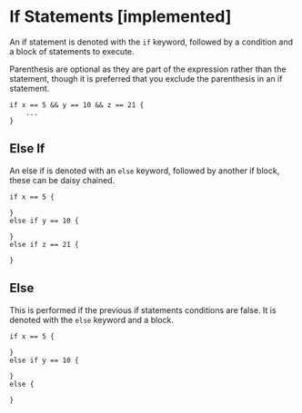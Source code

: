# If Statements [implemented]

An if statement is denoted with the `if` keyword, followed by a condition and
a block of statements to execute.

Parenthesis are optional as they are part of the expression rather than the
statement, though it is preferred that you exclude the parenthesis in an
if statement.

```
if x == 5 && y == 10 && z == 21 {
    ...
}
```

## Else If
An else if is denoted with an `else` keyword, followed by another if block,
these can be daisy chained.

```
if x == 5 {

}
else if y == 10 {

}
else if z == 21 {

}
```

## Else
This is performed if the previous if statements conditions are false. It is
denoted with the `else` keyword and a block.

```
if x == 5 {

}
else if y == 10 {

}
else {

}
```
